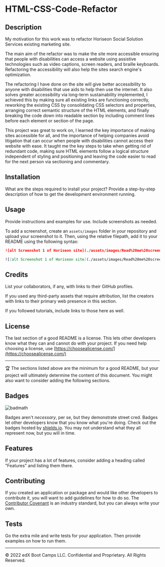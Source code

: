 # HTML-CSS-Code-Refactor

## Description 

My motivation for this work was to refactor Horiseon Social Solution Services existing marketing site. 

The main aim of the refactor was to make the site more accessible ensuring that people with disabilities can access a website using assistive technologies such as video captions, screen readers, and braille keyboards. Refactoring the accessibility will also help the sites search engine's optimization.

The refactoring I have done on the site will give better accessibility to anyone with disabilities that use aids to help then use the internet. It also solves greater accessibility via long-term sustainability implemented, I achieved this by making sure all existing links are functioning correctly, reworking the existing CSS by consolidating CSS selectors and properties, arranging correct semantic structure of the HTML elements, and finally breaking the code down into readable section by including comment lines before each element or section of the page.

This project was great to work on, I learned the key importance of making sites accessible for all, and the importance of helping companies avoid litigation that can occur when people with disabilities cannot access their website with ease. It taught me the key steps to take when getting rid of redundant code, making sure HTML elements follow a logical structure independent of styling and positioning and leaving the code easier to read for the next person via sectioning and commentary.


## Installation

What are the steps required to install your project? Provide a step-by-step description of how to get the development environment running.


## Usage 

Provide instructions and examples for use. Include screenshots as needed. 

To add a screenshot, create an `assets/images` folder in your repository and upload your screenshot to it. Then, using the relative filepath, add it to your README using the following syntax:

```md
![alt Screenshot 1 of Horiseon site](./assets/images/Read%20me%20screenshot%20image.PNG)
```

```md
![[alt Screenshot 1 of Horiseon site](./assets/images/Read%20me%20screenshot%20image%202.PNG
```


## Credits

List your collaborators, if any, with links to their GitHub profiles.

If you used any third-party assets that require attribution, list the creators with links to their primary web presence in this section.

If you followed tutorials, include links to those here as well.


## License

The last section of a good README is a license. This lets other developers know what they can and cannot do with your project. If you need help choosing a license, use [https://choosealicense.com/](https://choosealicense.com/)


---

🏆 The sections listed above are the minimum for a good README, but your project will ultimately determine the content of this document. You might also want to consider adding the following sections.

## Badges

![badmath](https://img.shields.io/github/languages/top/nielsenjared/badmath)

Badges aren't _necessary_, per se, but they demonstrate street cred. Badges let other developers know that you know what you're doing. Check out the badges hosted by [shields.io](https://shields.io/). You may not understand what they all represent now, but you will in time.

## Features

If your project has a lot of features, consider adding a heading called "Features" and listing them there.

## Contributing

If you created an application or package and would like other developers to contribute it, you will want to add guidelines for how to do so. The [Contributor Covenant](https://www.contributor-covenant.org/) is an industry standard, but you can always write your own.

## Tests

Go the extra mile and write tests for your application. Then provide examples on how to run them.

---

© 2022 edX Boot Camps LLC. Confidential and Proprietary. All Rights Reserved.
